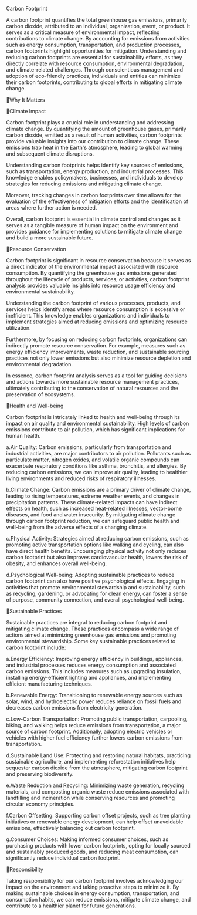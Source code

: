 Carbon Footprint

A carbon footprint quantifies the total greenhouse gas emissions, primarily carbon dioxide, attributed to an individual, organization, event, or product. It serves as a critical measure of environmental impact, reflecting contributions to climate change. By accounting for emissions from activities such as energy consumption, transportation, and production processes, carbon footprints highlight opportunities for mitigation. Understanding and reducing carbon footprints are essential for sustainability efforts, as they directly correlate with resource consumption, environmental degradation, and climate-related challenges. Through conscientious management and adoption of eco-friendly practices, individuals and entities can minimize their carbon footprints, contributing to global efforts in mitigating climate change.

🌳Why It Matters

🍃Climate Impact

Carbon footprint plays a crucial role in understanding and addressing climate change. By quantifying the amount of greenhouse gases, primarily carbon dioxide, emitted as a result of human activities, carbon footprints provide valuable insights into our contribution to climate change. These emissions trap heat in the Earth's atmosphere, leading to global warming and subsequent climate disruptions.

Understanding carbon footprints helps identify key sources of emissions, such as transportation, energy production, and industrial processes. This knowledge enables policymakers, businesses, and individuals to develop strategies for reducing emissions and mitigating climate change.

Moreover, tracking changes in carbon footprints over time allows for the evaluation of the effectiveness of mitigation efforts and the identification of areas where further action is needed.

Overall, carbon footprint is essential in climate control and changes as it serves as a tangible measure of human impact on the environment and provides guidance for implementing solutions to mitigate climate change and build a more sustainable future.

🍃Resource Conservation

Carbon footprint is significant in resource conservation because it serves as a direct indicator of the environmental impact associated with resource consumption. By quantifying the greenhouse gas emissions generated throughout the lifecycle of products, services, or activities, carbon footprint analysis provides valuable insights into resource usage efficiency and environmental sustainability.

Understanding the carbon footprint of various processes, products, and services helps identify areas where resource consumption is excessive or inefficient. This knowledge enables organizations and individuals to implement strategies aimed at reducing emissions and optimizing resource utilization.

Furthermore, by focusing on reducing carbon footprints, organizations can indirectly promote resource conservation. For example, measures such as energy efficiency improvements, waste reduction, and sustainable sourcing practices not only lower emissions but also minimize resource depletion and environmental degradation.

In essence, carbon footprint analysis serves as a tool for guiding decisions and actions towards more sustainable resource management practices, ultimately contributing to the conservation of natural resources and the preservation of ecosystems.

🍃Health and Well-being

Carbon footprint is intricately linked to health and well-being through its impact on air quality and environmental sustainability. High levels of carbon emissions contribute to air pollution, which has significant implications for human health.

a.Air Quality: Carbon emissions, particularly from transportation and industrial activities, are major contributors to air pollution. Pollutants such as particulate matter, nitrogen oxides, and volatile organic compounds can exacerbate respiratory conditions like asthma, bronchitis, and allergies. By reducing carbon emissions, we can improve air quality, leading to healthier living environments and reduced risks of respiratory illnesses.

b.Climate Change: Carbon emissions are a primary driver of climate change, leading to rising temperatures, extreme weather events, and changes in precipitation patterns. These climate-related impacts can have indirect effects on health, such as increased heat-related illnesses, vector-borne diseases, and food and water insecurity. By mitigating climate change through carbon footprint reduction, we can safeguard public health and well-being from the adverse effects of a changing climate.

c.Physical Activity: Strategies aimed at reducing carbon emissions, such as promoting active transportation options like walking and cycling, can also have direct health benefits. Encouraging physical activity not only reduces carbon footprint but also improves cardiovascular health, lowers the risk of obesity, and enhances overall well-being.

d.Psychological Well-being: Adopting sustainable practices to reduce carbon footprint can also have positive psychological effects. Engaging in activities that promote environmental stewardship and sustainability, such as recycling, gardening, or advocating for clean energy, can foster a sense of purpose, community connection, and overall psychological well-being.

🍃Sustainable Practices

Sustainable practices are integral to reducing carbon footprint and mitigating climate change. These practices encompass a wide range of actions aimed at minimizing greenhouse gas emissions and promoting environmental stewardship. Some key sustainable practices related to carbon footprint include:

a.Energy Efficiency: Improving energy efficiency in buildings, appliances, and industrial processes reduces energy consumption and associated carbon emissions. This includes measures such as upgrading insulation, installing energy-efficient lighting and appliances, and implementing efficient manufacturing techniques.

b.Renewable Energy: Transitioning to renewable energy sources such as solar, wind, and hydroelectric power reduces reliance on fossil fuels and decreases carbon emissions from electricity generation.

c.Low-Carbon Transportation: Promoting public transportation, carpooling, biking, and walking helps reduce emissions from transportation, a major source of carbon footprint. Additionally, adopting electric vehicles or vehicles with higher fuel efficiency further lowers carbon emissions from transportation.

d.Sustainable Land Use: Protecting and restoring natural habitats, practicing sustainable agriculture, and implementing reforestation initiatives help sequester carbon dioxide from the atmosphere, mitigating carbon footprint and preserving biodiversity.

e.Waste Reduction and Recycling: Minimizing waste generation, recycling materials, and composting organic waste reduce emissions associated with landfilling and incineration while conserving resources and promoting circular economy principles.

f.Carbon Offsetting: Supporting carbon offset projects, such as tree planting initiatives or renewable energy development, can help offset unavoidable emissions, effectively balancing out carbon footprint.

g.Consumer Choices: Making informed consumer choices, such as purchasing products with lower carbon footprints, opting for locally sourced and sustainably produced goods, and reducing meat consumption, can significantly reduce individual carbon footprint.

🍃Responsibility

Taking responsibility for our carbon footprint involves acknowledging our impact on the environment and taking proactive steps to minimize it. By making sustainable choices in energy consumption, transportation, and consumption habits, we can reduce emissions, mitigate climate change, and contribute to a healthier planet for future generations.
